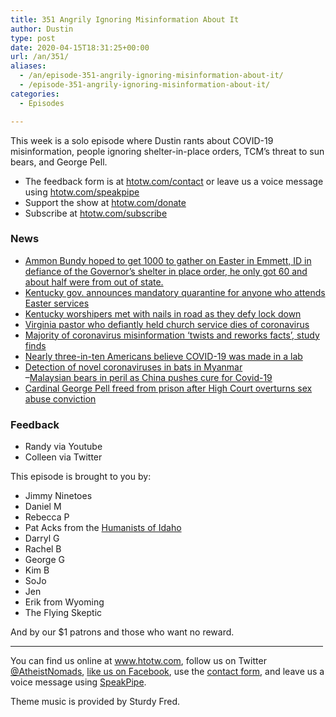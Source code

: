 ```yaml
---
title: 351 Angrily Ignoring Misinformation About It
author: Dustin
type: post
date: 2020-04-15T18:31:25+00:00
url: /an/351/
aliases: 
  - /an/episode-351-angrily-ignoring-misinformation-about-it/
  - /episode-351-angrily-ignoring-misinformation-about-it/
categories:
  - Episodes

---
```

<div id="buzzsprout-player-10552758"></div><script src="https://www.buzzsprout.com/1983601/10552758-351-angrily-ignoring-misinformation-about-it.js?container_id=buzzsprout-player-10552758&player=small" type="text/javascript" charset="utf-8"></script>

This week is a solo episode where Dustin rants about COVID-19 misinformation, people ignoring shelter-in-place orders, TCM’s threat to sun bears, and George Pell.

<!--more-->

 * The feedback form is at [htotw.com/contact](https://htotw.com/contact) or leave us a voice message using <a href="https://htotw.com/speakpipe" target="_blank" rel="noopener noreferrer">htotw.com/speakpipe</a>
 * Support the show at <a href="https://htotw.com/donate" target="_blank" rel="noopener noreferrer">htotw.com/donate</a>
 * Subscribe at <a href="https://htotw.com/subscribe" target="_blank" rel="noopener noreferrer">htotw.com/subscribe</a>

### News

  * [Ammon Bundy hoped to get 1000 to gather on Easter in Emmett, ID in defiance of the Governor’s shelter in place order, he only got 60 and about half were from out of state.][1]
  * [Kentucky gov. announces mandatory quarantine for anyone who attends Easter services][2]
  * [Kentucky worshipers met with nails in road as they defy lock down][3]
  * [Virginia pastor who defiantly held church service dies of coronavirus][4]
  * [Majority of coronavirus misinformation ‘twists and reworks facts’, study finds][5]
  * [Nearly three-in-ten Americans believe COVID-19 was made in a lab][6]
  * [Detection of novel coronaviruses in bats in Myanmar][7]  
    &#8211;[Malaysian bears in peril as China pushes cure for Covid-19][8]
  * [Cardinal George Pell freed from prison after High Court overturns sex abuse conviction][9]

### Feedback

  * Randy via Youtube
  * Colleen via Twitter

This episode is brought to you by:

  * Jimmy Ninetoes
  * Daniel M
  * Rebecca P
  * Pat Acks from the <a href="https://www.humanistsofidaho.org" target="_blank" rel="noopener noreferrer">Humanists of Idaho</a>
  * Darryl G
  * Rachel B
  * George G
  * Kim B
  * SoJo
  * Jen
  * Erik from Wyoming
  * The Flying Skeptic

And by our $1 patrons and those who want no reward.

<hr width="500" />

You can find us online at <a href="https://www.htotw.com/" target="_blank" rel="noopener noreferrer">www.htotw.com</a>, follow us on Twitter <a href="https://twitter.com/AtheistNomads" target="_blank" rel="noopener noreferrer">@AtheistNomads</a>, <a href="https://htotw.com/facebook" target="_blank" rel="noopener noreferrer">like us on Facebook</a>, use the [contact form](https://htotw.com/contact), and leave us a voice message using <a href="https://htotw.com/speakpipe" target="_blank" rel="noopener noreferrer">SpeakPipe</a>.

Theme music is provided by Sturdy Fred.

 [1]: https://www.npr.org/2020/04/13/832961674/in-idaho-far-right-republicans-defy-coronavirus-health-restrictions
 [2]: https://www.nbcnews.com/news/us-news/kentucky-gov-announces-mandatory-quarantine-anyone-who-attends-easter-services-n1181716
 [3]: https://nypost.com/2020/04/12/kentucky-worshippers-met-with-nails-in-road-as-they-defy-lockdown/
 [4]: https://dnyuz.com/2020/04/13/virginia-pastor-who-defiantly-held-church-service-dies-of-coronavirus/
 [5]: https://www.euronews.com/2020/04/09/majority-of-coronavirus-misinformation-twists-and-reworks-facts-study-finds
 [6]: https://www.pewresearch.org/fact-tank/2020/04/08/nearly-three-in-ten-americans-believe-covid-19-was-made-in-a-lab/
 [7]: https://journals.plos.org/plosone/article?id=10.1371/journal.pone.0230802
 [8]: https://www.freemalaysiatoday.com/category/nation/2020/04/12/malaysian-bears-in-peril-as-china-pushes-cure-for-covid-19/
 [9]: https://www.cnn.com/2020/04/06/australia/australia-cardinal-pell-high-court-hnk-intl/index.html